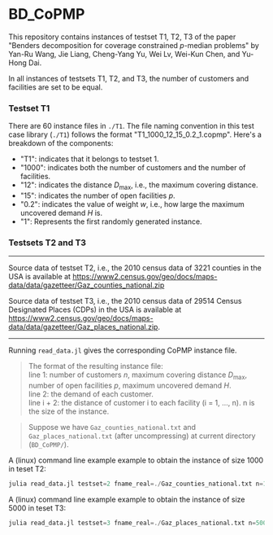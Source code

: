 # BD_CoPMP

This repository contains instances of testset T1, T2, T3 of the paper "Benders decomposition for coverage constrained $p$-median problems" by Yan-Ru Wang, Jie Liang, Cheng-Yang Yu, Wei Lv, Wei-Kun Chen, and Yu-Hong Dai.


In all instances of testsets T1, T2, and T3, the number of customers and facilities are set to be equal.

### Testset T1 

There are 60 instance files in `./T1`.
The file naming convention in this test case library (`./T1`) follows the format "T1_1000_12_15_0.2_1.copmp". 
Here's a breakdown of the components:

- "T1": indicates that it belongs to testset 1.
- "1000": indicates both the number of customers and the number of facilities.
- "12": indicates the distance $D_{\text{max}}$, i.e., the maximum covering distance.
- "15": indicates the number of open facilities $p$.
- "0.2": indicates the value of weight $w$, i.e., how large the maximum uncovered demand $H$ is.
- "1": Represents the first randomly generated instance.


### Testsets T2 and T3

--- 

Source data of testset T2, i.e., the 2010 census data of 3221 counties in the USA is available at https://www2.census.gov/geo/docs/maps-data/data/gazetteer/Gaz_counties_national.zip

Source data of testset T3, i.e., the 2010 census data of 29514 Census Designated Places (CDPs) in the USA is available at https://www2.census.gov/geo/docs/maps-data/data/gazetteer/Gaz_places_national.zip.


---


Running `read_data.jl` gives the corresponding CoPMP instance file. 
> The format of the resulting instance file:   
> line 1: number of customers $n$, maximum covering distance $D_{\text{max}}$, number of open facilities $p$, maximum uncovered demand $H$.  
> line 2: the demand of each customer.     
> line i + 2: the distance of customer i to each facility (i = 1, ..., n). n is the size of the instance.


> Suppose we have `Gaz_counties_national.txt` and `Gaz_places_national.txt` (after uncompressing) at current directory (`BD_CoPMP/`).

A (linux) command line example example to obtain the instance of size 1000 in teset T2: 
```julia 
julia read_data.jl testset=2 fname_real=./Gaz_counties_national.txt n=1000 Dmax=130 p=10 gamma=0.2
```

A (linux) command line example example to obtain the instance of size 5000 in teset T3: 
```julia
julia read_data.jl testset=3 fname_real=./Gaz_places_national.txt n=5000 Dmax=50 p=100 gamma=0.2
```
